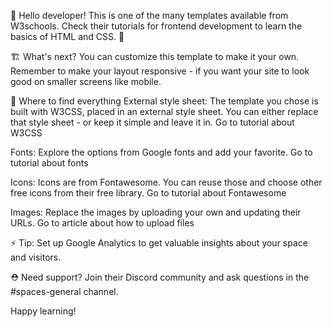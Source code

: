 👋 Hello developer!
This is one of the many templates available from W3schools. Check their tutorials for frontend development to learn the basics of HTML and CSS. 🦄

🏗 What's next?
You can customize this template to make it your own. Remember to make your layout responsive - if you want your site to look good on smaller screens like mobile.

🎨 Where to find everything
External style sheet: The template you chose is built with W3CSS, placed in an external style sheet. You can either replace that style sheet - or keep it simple and leave it in.
Go to tutorial about W3CSS

Fonts: Explore the options from Google fonts and add your favorite.
Go to tutorial about fonts

Icons: Icons are from Fontawesome. You can reuse those and choose other free icons from their free library.
Go to tutorial about Fontawesome

Images: Replace the images by uploading your own and updating their URLs.
Go to article about how to upload files

⚡️ Tip: Set up Google Analytics to get valuable insights about your space and visitors.

⛑ Need support?
Join their Discord community and ask questions in the #spaces-general channel.

Happy learning!